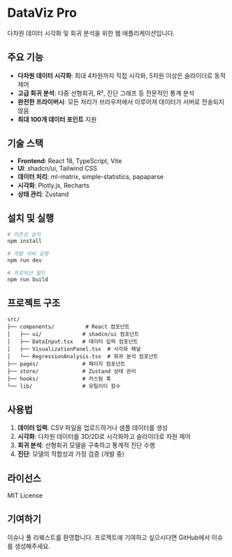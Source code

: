 # DataViz Pro

다차원 데이터 시각화 및 회귀 분석을 위한 웹 애플리케이션입니다.

## 주요 기능

- **다차원 데이터 시각화**: 최대 4차원까지 직접 시각화, 5차원 이상은 슬라이더로 동적 제어
- **고급 회귀 분석**: 다중 선형회귀, R², 진단 그래프 등 전문적인 통계 분석
- **완전한 프라이버시**: 모든 처리가 브라우저에서 이루어져 데이터가 서버로 전송되지 않음
- **최대 100개 데이터 포인트** 지원

## 기술 스택

- **Frontend**: React 18, TypeScript, Vite
- **UI**: shadcn/ui, Tailwind CSS
- **데이터 처리**: ml-matrix, simple-statistics, papaparse
- **시각화**: Plotly.js, Recharts
- **상태 관리**: Zustand

## 설치 및 실행

```bash
# 의존성 설치
npm install

# 개발 서버 실행
npm run dev

# 프로덕션 빌드
npm run build
```

## 프로젝트 구조

```
src/
├── components/          # React 컴포넌트
│   ├── ui/             # shadcn/ui 컴포넌트
│   ├── DataInput.tsx   # 데이터 입력 컴포넌트
│   ├── VisualizationPanel.tsx  # 시각화 패널
│   └── RegressionAnalysis.tsx  # 회귀 분석 컴포넌트
├── pages/              # 페이지 컴포넌트
├── store/              # Zustand 상태 관리
├── hooks/              # 커스텀 훅
└── lib/                # 유틸리티 함수
```

## 사용법

1. **데이터 입력**: CSV 파일을 업로드하거나 샘플 데이터를 생성
2. **시각화**: 다차원 데이터를 3D/2D로 시각화하고 슬라이더로 차원 제어
3. **회귀 분석**: 선형회귀 모델을 구축하고 통계적 진단 수행
4. **진단**: 모델의 적합성과 가정 검증 (개발 중)

## 라이선스

MIT License

## 기여하기

이슈나 풀 리퀘스트를 환영합니다. 프로젝트에 기여하고 싶으시다면 GitHub에서 이슈를 생성해주세요.